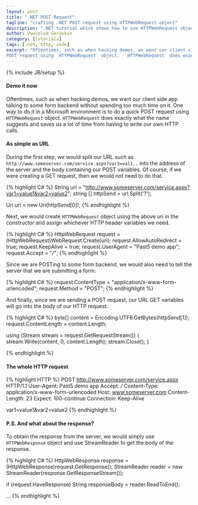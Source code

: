 ```yaml
---
layout: post
title: ".NET POST Request"
tagline: "crafting .NET POST request using HTTPWebRequest object"
description: ".NET tutorial which shows how to use HTTPWebRequest object in order to quickly create a manual POST request"
author: Vsevolod Geraskin
category: [tutorials]
tags: [.net, http, code]
excerpt: "Oftentimes, such as when hacking demos, we want our client side app talking to some form backend without spending too much time on it. One way to do it in a Microsoft environment is to do a quick 
POST request using `HTTPWebRequest` object.  `HTTPWebRequest` does exactly what the name suggests and saves us a lot of time from having to write our own HTTP calls."
---
```

{% include JB/setup %}

#### Demo it now
Oftentimes, such as when hacking demos, we want our client side app talking to some form backend without spending too much time on it. One way to do it in a Microsoft environment is to do a quick 
POST request using `HTTPWebRequest` object.  `HTTPWebRequest` does exactly what the name suggests and saves us a lot of time from having to write our own HTTP calls.

#### As simple as URL
During the first step, we would split our URL such as `http://www.someserver.com/service.aspx?var1=val1..` into the address 
of the server and the body containing our POST variables.  Of course, if we were creating a GET request, then we would not need to do that.

{% highlight C# %}
String url = "http://www.someserver.com/service.aspx?var1=value1&var2=value2";
string [] httpSend = url.Split('?');

Uri uri = new Uri(httpSend[0]);
{% endhighlight %}

Next, we would create `HTTPWebRequest` object using the above uri in the constructor and assign whichever HTTP header variables we need.

{% highlight C# %}
HttpWebRequest request = (HttpWebRequest)WebRequest.Create(uri);
request.AllowAutoRedirect = true;
request.KeepAlive = true;
request.UserAgent = "Past5 demo app";
request.Accept = "*/*";
{% endhighlight %}

Since we are POSTing to some form backend, we would also need to tell the server that we are submitting a form:

{% highlight C# %}
request.ContentType = "application/x-www-form-urlencoded";
request.Method = "POST";
{% endhighlight %}

And finally, since we are sending a POST request, our URL GET variables will go into the body of our HTTP request.

{% highlight C# %}
byte[] content = Encoding.UTF8.GetBytes(httpSend[1]);
request.ContentLength = content.Length;
	
using (Stream stream = request.GetRequestStream()) {
	stream.Write(content, 0, content.Length);
	stream.Close();
}
                
{% endhighlight %}

#### The whole HTTP request
{% highlight HTTP %}
POST http://www.someserver.com/service.aspx HTTP/1.1
User-Agent: Past5 demo app
Accept: */*
Content-Type: application/x-www-form-urlencoded
Host: www.someserver.com
Content-Length: 23
Expect: 100-continue
Connection: Keep-Alive

var1=value1&var2=value2
{% endhighlight %}

#### P.S. And what about the response?
To obtain the response from the server, we would simply use `HTTPWebResponse` object and use StreamReader to get the body of the response.

{% highlight C# %}
HttpWebResponse response = (HttpWebResponse)request.GetResponse();
StreamReader reader = new StreamReader(response.GetResponseStream());
	
if (request.HaveResponse) String responseBody = reader.ReadToEnd();
	
...
{% endhighlight %}